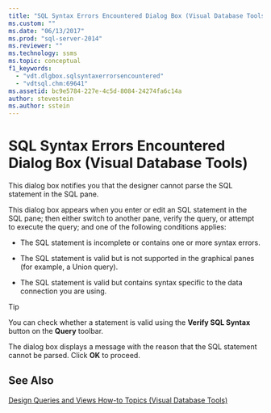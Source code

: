 ```yaml
---
title: "SQL Syntax Errors Encountered Dialog Box (Visual Database Tools) | Microsoft Docs"
ms.custom: ""
ms.date: "06/13/2017"
ms.prod: "sql-server-2014"
ms.reviewer: ""
ms.technology: ssms
ms.topic: conceptual
f1_keywords: 
  - "vdt.dlgbox.sqlsyntaxerrorsencountered"
  - "vdtsql.chm:69641"
ms.assetid: bc9e5784-227e-4c5d-8084-24274fa6c14a
author: stevestein
ms.author: sstein
---
```

# SQL Syntax Errors Encountered Dialog Box (Visual Database Tools)
  This dialog box notifies you that the designer cannot parse the SQL statement in the SQL pane.  
  
 This dialog box appears when you enter or edit an SQL statement in the SQL pane; then either switch to another pane, verify the query, or attempt to execute the query; and one of the following conditions applies:  
  
-   The SQL statement is incomplete or contains one or more syntax errors.  
  
-   The SQL statement is valid but is not supported in the graphical panes (for example, a Union query).  
  
-   The SQL statement is valid but contains syntax specific to the data connection you are using.  
  
> [!TIP]  
>  You can check whether a statement is valid using the **Verify SQL Syntax** button on the **Query** toolbar.  
  
 The dialog box displays a message with the reason that the SQL statement cannot be parsed. Click **OK** to proceed.  
  
## See Also  
 [Design Queries and Views How-to Topics &#40;Visual Database Tools&#41;](visual-database-tools.md)  
  
  
